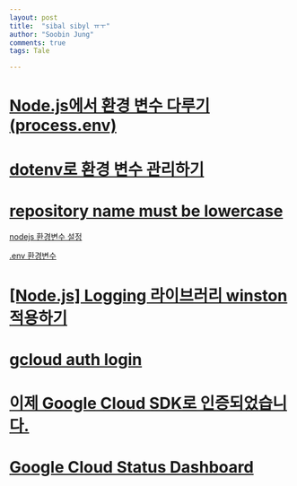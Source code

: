```yaml
---
layout: post
title:  "sibal sibyl ㅠㅜ"
author: "Soobin Jung"
comments: true
tags: Tale

---
```


# [Node.js에서 환경 변수 다루기 (process.env)](https://www.daleseo.com/js-node-process-env/)

# [dotenv로 환경 변수 관리하기](https://www.daleseo.com/js-dotenv/)

# [repository name must be lowercase](https://stackoverflow.com/questions/48522615/docker-error-invalid-reference-format-repository-name-must-be-lowercase)

[nodejs 환경변수 설정](https://devhyun.com/blog/post/23)

[.env 환경변수](https://velog.io/@ruddms936/%EB%B9%84%EB%B0%80-%EC%84%A4%EC%A0%95-%EC%A0%95%EB%B3%B4-%EA%B4%80%EB%A6%AC)

# [[Node.js] Logging 라이브러리 winston 적용하기](https://velog.io/@ash/Node.js-%EC%84%9C%EB%B2%84%EC%97%90-logging-%EB%9D%BC%EC%9D%B4%EB%B8%8C%EB%9F%AC%EB%A6%AC-winston-%EC%A0%81%EC%9A%A9%ED%95%98%EA%B8%B0)

# [gcloud auth login](https://cloud.google.com/sdk/gcloud/reference/auth/login)

# [이제 Google Cloud SDK로 인증되었습니다.](https://cloud.google.com/sdk/auth_success)

# [Google Cloud Status Dashboard](https://status.cloud.google.com/incidents/hoW7kWQnQ6jK9E3sBAg5?_ga=2.258232266.-1546843973.1611710759&_gac=1.128991870.1620588822.CjwKCAjwkN6EBhBNEiwADVfya0rDXRvFXKebMlh96p18pcDBu9rQWoaMHEZaxTQG6HlVYY3tov3vDhoCCXcQAvD_BwE)

